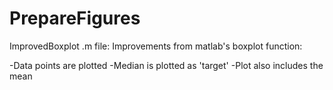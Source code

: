 # PrepareFigures

ImprovedBoxplot .m file:  Improvements from matlab's boxplot function:  

-Data points are plotted
-Median is plotted as 'target' 
-Plot also includes the mean
